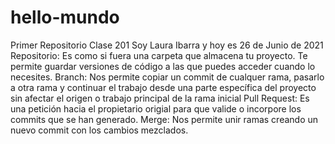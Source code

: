 # hello-mundo
Primer Repositorio Clase 201
Soy Laura Ibarra y hoy es 26 de Junio de 2021
Repositorio: Es como si fuera una carpeta que almacena tu proyecto. Te permite guardar versiones de código a las que puedes acceder cuando lo necesites.
Branch: Nos permite copiar un commit de cualquer rama, pasarlo a otra rama y continuar el trabajo desde una parte específica del proyecto sin afectar el origen o trabajo principal de la rama inicial
Pull Request: Es una petición hacia el propietario origial para que valide o incorpore los commits que se han generado.
Merge: Nos permite unir ramas creando un nuevo commit con los cambios mezclados.
